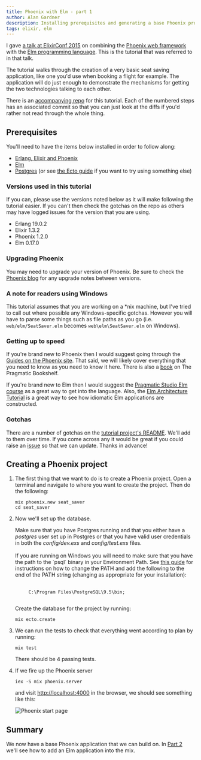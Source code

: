 ```yaml
---
title: Phoenix with Elm - part 1
author: Alan Gardner
description: Installing prerequisites and generating a base Phoenix project
tags: elixir, elm
---
```


<section class="callout">
  I gave <a href="http://confreaks.tv/videos/elixirconf2015-phoenix-with-elm">a talk at ElixirConf 2015</a> on combining the <a href="http://www.phoenixframework.org/">Phoenix web framework</a> with the <a href="http://elm-lang.org">Elm programming language</a>. This is the tutorial that was referred to in that talk.

  The tutorial walks through the creation of a very basic seat saving application, like one you'd use when booking a flight for example. The application will do just enough to demonstrate the mechanisms for getting the two technologies talking to each other.

  There is an <a href="https://github.com/CultivateHQ/seat_saver-017">accompanying repo</a> for this tutorial. Each of the numbered steps has an associated commit so that you can just look at the diffs if you'd rather not read through the whole thing.
</section>


## Prerequisites

You'll need to have the items below installed in order to follow along:

* [Erlang, Elixir and Phoenix](http://www.phoenixframework.org/docs/installation)
* [Elm](http://elm-lang.org/install)
* [Postgres](http://www.postgresql.org/download/) (or see [the Ecto guide](http://www.phoenixframework.org/docs/ecto-models) if you want to try using something else)

### Versions used in this tutorial

If you can, please use the versions noted below as it will make following the tutorial easier. If you can't then check the gotchas on the repo as others may have logged issues for the version that you are using.

* Erlang 19.0.2
* Elixir 1.3.2
* Phoenix 1.2.0
* Elm 0.17.0


### Upgrading Phoenix

You may need to upgrade your version of Phoenix. Be sure to check the [Phoenix blog](http://www.phoenixframework.org/blog) for any upgrade notes between versions.

### A note for readers using Windows

This tutorial assumes that you are working on a *nix machine, but I've tried to call out where possible any Windows-specific gotchas. However you will have to parse some things such as file paths as you go (i.e. `web/elm/SeatSaver.elm` becomes `web\elm\SeatSaver.elm` on Windows).

### Getting up to speed

If you're brand new to Phoenix then I would suggest going through the [Guides on the Phoenix site](http://www.phoenixframework.org/docs/overview). That said, we will likely cover everything that you need to know as you need to know it here. There is also a [book](https://pragprog.com/book/phoenix/programming-phoenix) on The Pragmatic Bookshelf.

If you're brand new to Elm then I would suggest the [Pragmatic Studio Elm course](https://pragmaticstudio.com/elm) as a great way to get into the language. Also, the [Elm Architecture Tutorial](https://github.com/evancz/elm-architecture-tutorial) is a great way to see how idiomatic Elm applications are constructed.


### Gotchas

There are a number of gotchas on the [tutorial project's README](https://github.com/CultivateHQ/seat_saver-017#gotchas). We'll add to them over time. If you come across any it would be great if you could raise an [issue](https://github.com/CultivateHQ/seat_saver-017/issues) so that we can update. Thanks in advance!


## Creating a Phoenix project

1. The first thing that we want to do is to create a Phoenix project. Open a terminal and navigate to where you want to create the project. Then do the following:

    ```shell
    mix phoenix.new seat_saver
    cd seat_saver
    ```

2. Now we'll set up the database.

    <div class="callout">
      Make sure that you have Postgres running and that you either have a <em>postgres</em> user set up in Postgres or that you have valid user credentials in both the <em>config/dev.exs</em> and <em>config/test.exs</em> files.
      <br>
      <br>
      If you are running on Windows you will need to make sure that you have the path to the `psql` binary in your Environment Path. See <a href="http://www.computerhope.com/issues/ch000549.htm#0">this guide</a> for instructions on how to change the PATH and add the following to the end of the PATH string (changing as appropriate for your installation):
      <br>
      <br>
      <code>
        C:\Program Files\PostgreSQL\9.5\bin;
      </code>
    </div>

    Create the database for the project by running:

    ```shell
    mix ecto.create
    ```

3. We can run the tests to check that everything went according to plan by running:

    ```shell
    mix test
    ```

    There should be 4 passing tests.

4. If we fire up the Phoenix server

    ```shell
    iex -S mix phoenix.server
    ```

    and visit <http://localhost:4000> in the browser, we should see something like this:

    ![Phoenix start page](/images/phoenix-elm/1.png)

## Summary

We now have a base Phoenix application that we can build on. In [Part 2](/posts/phoenix-elm-2) we'll see how to add an Elm application into the mix.
